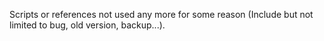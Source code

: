 Scripts or references not used any more for some reason (Include but not limited to bug, old version, backup...).